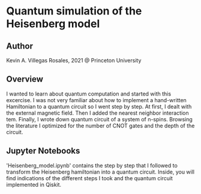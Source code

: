 # Quantum simulation of the Heisenberg model

## Author
Kevin A. Villegas Rosales, 2021 @ Princeton University

## Overview
I wanted to learn about quantum computation and started with
this excercise. I was not very familiar about how to implement
a hand-written Hamiltonian to a quantum circuit so I went
step by step. At first, I dealt with the external magnetic field.
Then I added the nearest neighbor interaction tem. Finally, I
wrote down quantum circuit of a system of n-spins. Browsing
the literature I optimized for the number of CNOT gates and
the depth of the circuit.

## Jupyter Notebooks
'Heisenberg_model.ipynb' contains the step by step that I followed
to transform the Heisenberg hamiltonian into a quantum circuit.
Inside, you will find indications of the different steps I took
and the quantum circuit implemented in Qiskit.
